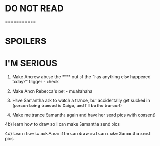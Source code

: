 DO NOT READ
===========
===========















































































































































SPOILERS
========





























I'M SERIOUS
===========






































































































































































































































































































































































































1) Make Andrew abuse the **** out of the "has anything else happened today?" trigger - check

2) Make Anon Rebecca's pet - muahahaha

3) Have Samantha ask to watch a trance, but accidentally get sucked in (person being tranced is Gaige, and I'll be the trancer!)

4) Make me trance Samantha again and have her send pics (with consent)

4b) learn how to draw so I can make Samantha send pics

4d) Learn how to ask Anon if he can draw so I can make Samantha send pics
